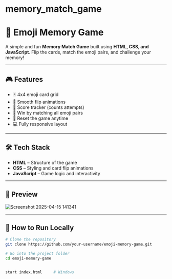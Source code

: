 # memory_match_game
# 🧠 Emoji Memory Game

A simple and fun **Memory Match Game** built using **HTML, CSS, and JavaScript**. Flip the cards, match the emoji pairs, and challenge your memory!

---

## 🎮 Features

- 🃏 4x4 emoji card grid  
- 🔄 Smooth flip animations  
- 💯 Score tracker (counts attempts)  
- 🧠 Win by matching all emoji pairs  
- 🔁 Reset the game anytime  
- 💻 Fully responsive layout

---

## 🛠️ Tech Stack

- **HTML** – Structure of the game  
- **CSS** – Styling and card flip animations  
- **JavaScript** – Game logic and interactivity  

---

## 📸 Preview
![Screenshot 2025-04-15 141341](https://github.com/user-attachments/assets/b9575cd8-5013-442d-9f61-53dc74a4e457)



---

## 🚀 How to Run Locally

```bash
# Clone the repository
git clone https://github.com/your-username/emoji-memory-game.git

# Go into the project folder
cd emoji-memory-game


start index.html     # Windows

